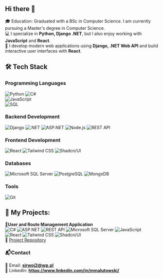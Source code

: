 ## Hi there 👋
🎓 Education: Graduated with a BSc in Computer Science. I am currently pursuing a Master's degree in Computer Science. <br>
💻 I specialize in **Python, Django .NET**, but I also enjoy working with **JavaScript** and **React**.  
🚀 I develop modern web applications using **Django, .NET Web API** and build interactive user interfaces with **React**.  

## 🛠 Tech Stack

### **Programming Languages**  
![Python](https://img.shields.io/badge/Python-3776AB?style=for-the-badge&logo=python&logoColor=white)
![C#](https://img.shields.io/badge/C%23-239120?style=for-the-badge&logo=c-sharp&logoColor=white)  
![JavaScript](https://img.shields.io/badge/JavaScript-F7DF1E?style=for-the-badge&logo=javascript&logoColor=black)  
![SQL](https://img.shields.io/badge/SQL-4479A1?style=for-the-badge&logo=postgresql&logoColor=white)  

### **Backend Development**
![Django](https://img.shields.io/badge/Django-092E20?style=for-the-badge&logo=django&logoColor=white)
![.NET](https://img.shields.io/badge/.NET-512BD4?style=for-the-badge&logo=.net&logoColor=white)
![ASP.NET](https://img.shields.io/badge/ASP.NET-5C2D91?style=for-the-badge&logo=.net&logoColor=white)
![Node.js](https://img.shields.io/badge/Node.js-339933?style=for-the-badge&logo=node.js&logoColor=white)
![REST API](https://img.shields.io/badge/REST%20API-005571?style=for-the-badge)

### **Frontend Development**
![React](https://img.shields.io/badge/React-61DAFB?style=for-the-badge&logo=react&logoColor=white)
![Tailwind CSS](https://img.shields.io/badge/Tailwind_CSS-38B2AC?style=for-the-badge&logo=tailwind-css&logoColor=white)
![Shadcn/UI](https://img.shields.io/badge/Shadcn/UI-000000?style=for-the-badge)

### **Databases** 
![Microsoft SQL Server](https://img.shields.io/badge/SQL%20Server-CC2927?style=for-the-badge&logo=microsoft%20sql%20server&logoColor=white)
![PostgreSQL](https://img.shields.io/badge/PostgreSQL-336791?style=for-the-badge&logo=postgresql&logoColor=white)
![MongoDB](https://img.shields.io/badge/MongoDB-47A248?style=for-the-badge&logo=mongodb&logoColor=white)

### **Tools**
![Git](https://img.shields.io/badge/Git-F05032?style=for-the-badge&logo=git&logoColor=white)

## 📌 My Projects: 
📌**User and Route Management Application** <br>
![C#](https://img.shields.io/badge/C%23-239120?style=for-the-badge&logo=c-sharp&logoColor=white) 
![ASP.NET](https://img.shields.io/badge/ASP.NET-5C2D91?style=for-the-badge&logo=.net&logoColor=white)
![REST API](https://img.shields.io/badge/REST%20API-005571?style=for-the-badge)
![Microsoft SQL Server](https://img.shields.io/badge/SQL%20Server-CC2927?style=for-the-badge&logo=microsoft%20sql%20server&logoColor=white)
![JavaScript](https://img.shields.io/badge/JavaScript-F7DF1E?style=for-the-badge&logo=javascript&logoColor=black)  
![React](https://img.shields.io/badge/React-61DAFB?style=for-the-badge&logo=react&logoColor=white)
![Tailwind CSS](https://img.shields.io/badge/Tailwind_CSS-38B2AC?style=for-the-badge&logo=tailwind-css&logoColor=white)
![Shadcn/UI](https://img.shields.io/badge/Shadcn/UI-000000?style=for-the-badge) <br>
📂 [Project Repository](https://github.com/Drawcris/GeoLocationAPI1.0)




### 📬**Contact**
📧 Email: **sirwoj2@wp.pl**  
🔗 LinkedIn: **https://www.linkedin.com/in/mmalutowski/**



<!--
**Drawcris/Drawcris** is a ✨ _special_ ✨ repository because its `README.md` (this file) appears on your GitHub profile.

Here are some ideas to get you started:

- 🔭 I’m currently working on ...
- 🌱 I’m currently learning ...
- 👯 I’m looking to collaborate on ...
- 🤔 I’m looking for help with ...
- 💬 Ask me about ...
- 📫 How to reach me: ...
- 😄 Pronouns: ...
- ⚡ Fun fact: ...
-->
